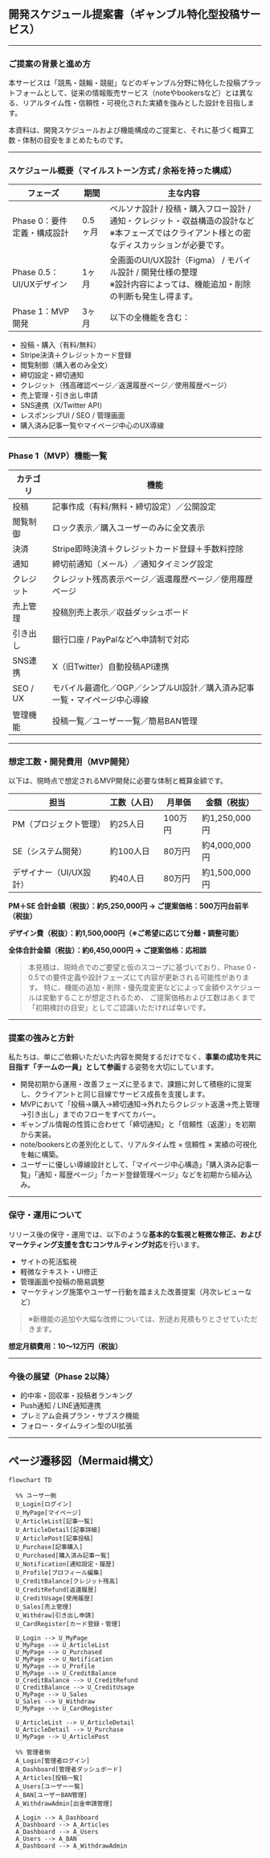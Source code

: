 
## 開発スケジュール提案書（ギャンブル特化型投稿サービス）

---

### ご提案の背景と進め方

本サービスは「競馬・競輪・競艇」などのギャンブル分野に特化した投稿プラットフォームとして、従来の情報販売サービス（noteやbookersなど）とは異なる、リアルタイム性・信頼性・可視化された実績を強みとした設計を目指します。

本資料は、開発スケジュールおよび機能構成のご提案と、それに基づく概算工数・体制の目安をまとめたものです。

---

### スケジュール概要（マイルストーン方式 / 余裕を持った構成）

| フェーズ | 期間 | 主な内容 |
|----------|------|----------|
| Phase 0：要件定義・構成設計 | 0.5ヶ月 | ペルソナ設計 / 投稿・購入フロー設計 / 通知・クレジット・収益構造の設計など<br>※本フェーズではクライアント様との密なディスカッションが必要です。 |
| Phase 0.5：UI/UXデザイン | 1ヶ月 | 全画面のUI/UX設計（Figma） / モバイル設計 / 開発仕様の整理<br>※設計内容によっては、機能追加・削除の判断も発生し得ます。 |
| Phase 1：MVP開発 | 3ヶ月 | 以下の全機能を含む：
- 投稿・購入（有料/無料）
- Stripe決済＋クレジットカード登録
- 閲覧制御（購入者のみ全文）
- 締切設定・締切通知
- クレジット（残高確認ページ／返還履歴ページ／使用履歴ページ）
- 売上管理・引き出し申請
- SNS連携（X/Twitter API）
- レスポンシブUI / SEO / 管理画面
- 購入済み記事一覧やマイページ中心のUX導線

---

### Phase 1（MVP）機能一覧

| カテゴリ | 機能 |
|----------|------|
| 投稿 | 記事作成（有料/無料・締切設定）／公開設定 |
| 閲覧制御 | ロック表示／購入ユーザーのみに全文表示 |
| 決済 | Stripe即時決済＋クレジットカード登録＋手数料控除 |
| 通知 | 締切前通知（メール）／通知タイミング設定 |
| クレジット | クレジット残高表示ページ／返還履歴ページ／使用履歴ページ |
| 売上管理 | 投稿別売上表示／収益ダッシュボード |
| 引き出し | 銀行口座 / PayPalなどへ申請制で対応 |
| SNS連携 | X（旧Twitter）自動投稿API連携 |
| SEO / UX | モバイル最適化／OGP／シンプルUI設計／購入済み記事一覧・マイページ中心導線 |
| 管理機能 | 投稿一覧／ユーザー一覧／簡易BAN管理 |

---

### 想定工数・開発費用（MVP開発）

以下は、現時点で想定されるMVP開発に必要な体制と概算金額です。

| 担当 | 工数（人日） | 月単価 | 金額（税抜） |
|------|---------------|--------|----------------|
| PM（プロジェクト管理） | 約25人日 | 100万円 | 約1,250,000円 |
| SE（システム開発）     | 約100人日 | 80万円  | 約4,000,000円 |
| デザイナー（UI/UX設計）| 約40人日 | 80万円  | 約1,500,000円 |

**PM＋SE 合計金額（税抜）：約5,250,000円 → ご提案価格：500万円台前半（税抜）**

**デザイン費（税抜）：約1,500,000円（※ご希望に応じて分離・調整可能）**

**全体合計金額（税抜）：約6,450,000円 → ご提案価格：応相談**

> 本見積は、現時点でのご要望と仮のスコープに基づいており、Phase 0・0.5での要件定義や設計フェーズにて内容が更新される可能性があります。
> 特に、機能の追加・削除・優先度変更などによって金額やスケジュールは変動することが想定されるため、
> ご提案価格および工数はあくまで「初期検討の目安」としてご認識いただければ幸いです。

---

### 提案の強みと方針

私たちは、単にご依頼いただいた内容を開発するだけでなく、**事業の成功を共に目指す「チームの一員」として参画**する姿勢を大切にしています。

- 開発初期から運用・改善フェーズに至るまで、課題に対して積極的に提案し、クライアントと同じ目線でサービス成長を支援します。
- MVPにおいて「投稿→購入→締切通知→外れたらクレジット返還→売上管理→引き出し」までのフローをすべてカバー。
- ギャンブル情報の性質に合わせて「締切通知」と「信頼性（返還）」を初期から実装。
- note/bookersとの差別化として、リアルタイム性 × 信頼性 × 実績の可視化 を軸に構築。
- ユーザーに優しい導線設計として、「マイページ中心構造」「購入済み記事一覧」「通知・履歴ページ」「カード登録管理ページ」などを初期から組み込み。

---

### 保守・運用について

リリース後の保守・運用では、以下のような**基本的な監視と軽微な修正、およびマーケティング支援を含むコンサルティング対応**を行います。

- サイトの死活監視
- 軽微なテキスト・UI修正
- 管理画面や投稿の簡易調整
- マーケティング施策やユーザー行動を踏まえた改善提案（月次レビューなど）

> ※新機能の追加や大幅な改修については、別途お見積もりとさせていただきます。

**想定月額費用：10〜12万円（税抜）**

---

### 今後の展望（Phase 2以降）

- 的中率・回収率・投稿者ランキング
- Push通知 / LINE通知連携
- プレミアム会員プラン・サブスク機能
- フォロー・タイムライン型のUI拡張

---

## ページ遷移図（Mermaid構文）

```mermaid
flowchart TD

  %% ユーザー側
  U_Login[ログイン]
  U_MyPage[マイページ]
  U_ArticleList[記事一覧]
  U_ArticleDetail[記事詳細]
  U_ArticlePost[記事投稿]
  U_Purchase[記事購入]
  U_Purchased[購入済み記事一覧]
  U_Notification[通知設定・履歴]
  U_Profile[プロフィール編集]
  U_CreditBalance[クレジット残高]
  U_CreditRefund[返還履歴]
  U_CreditUsage[使用履歴]
  U_Sales[売上管理]
  U_Withdraw[引き出し申請]
  U_CardRegister[カード登録・管理]

  U_Login --> U_MyPage
  U_MyPage --> U_ArticleList
  U_MyPage --> U_Purchased
  U_MyPage --> U_Notification
  U_MyPage --> U_Profile
  U_MyPage --> U_CreditBalance
  U_CreditBalance --> U_CreditRefund
  U_CreditBalance --> U_CreditUsage
  U_MyPage --> U_Sales
  U_Sales --> U_Withdraw
  U_MyPage --> U_CardRegister

  U_ArticleList --> U_ArticleDetail
  U_ArticleDetail --> U_Purchase
  U_MyPage --> U_ArticlePost

  %% 管理者側
  A_Login[管理者ログイン]
  A_Dashboard[管理者ダッシュボード]
  A_Articles[投稿一覧]
  A_Users[ユーザー一覧]
  A_BAN[ユーザーBAN管理]
  A_WithdrawAdmin[出金申請管理]

  A_Login --> A_Dashboard
  A_Dashboard --> A_Articles
  A_Dashboard --> A_Users
  A_Users --> A_BAN
  A_Dashboard --> A_WithdrawAdmin
```
